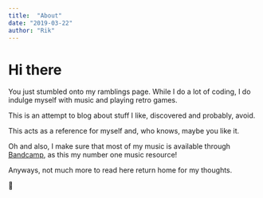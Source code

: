 ```yaml
---
title:  "About"
date: "2019-03-22"
author: "Rik"
---
```


# Hi there

You just stumbled onto my ramblings page. While I do a lot of coding, I do indulge myself with music and playing retro games.

This is an attempt to blog about stuff I like, discovered and probably, avoid.

This acts as a reference for myself and, who knows, maybe you like it.

Oh and also, I make sure that most of my music is available through [Bandcamp](https://bandcamp.com), as this my number one music resource!

Anyways, not much more to read here return home for my thoughts.

🤘
